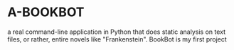 # A-BOOKBOT
a real command-line application in Python that does static analysis on text files, or rather, entire novels like "Frankenstein".
BookBot is my first project
